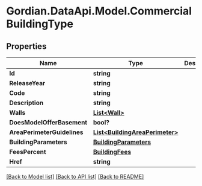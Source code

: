 # Gordian.DataApi.Model.CommercialBuildingType
## Properties

Name | Type | Description | Notes
------------ | ------------- | ------------- | -------------
**Id** | **string** |  | [optional] 
**ReleaseYear** | **string** |  | [optional] 
**Code** | **string** |  | [optional] 
**Description** | **string** |  | [optional] 
**Walls** | [**List&lt;Wall&gt;**](Wall.md) |  | [optional] 
**DoesModelOfferBasement** | **bool?** |  | [optional] 
**AreaPerimeterGuidelines** | [**List&lt;BuildingAreaPerimeter&gt;**](BuildingAreaPerimeter.md) |  | [optional] 
**BuildingParameters** | [**BuildingParameters**](BuildingParameters.md) |  | [optional] 
**FeesPercent** | [**BuildingFees**](BuildingFees.md) |  | [optional] 
**Href** | **string** |  | [optional] 

[[Back to Model list]](../README.md#documentation-for-models) [[Back to API list]](../README.md#documentation-for-api-endpoints) [[Back to README]](../README.md)

